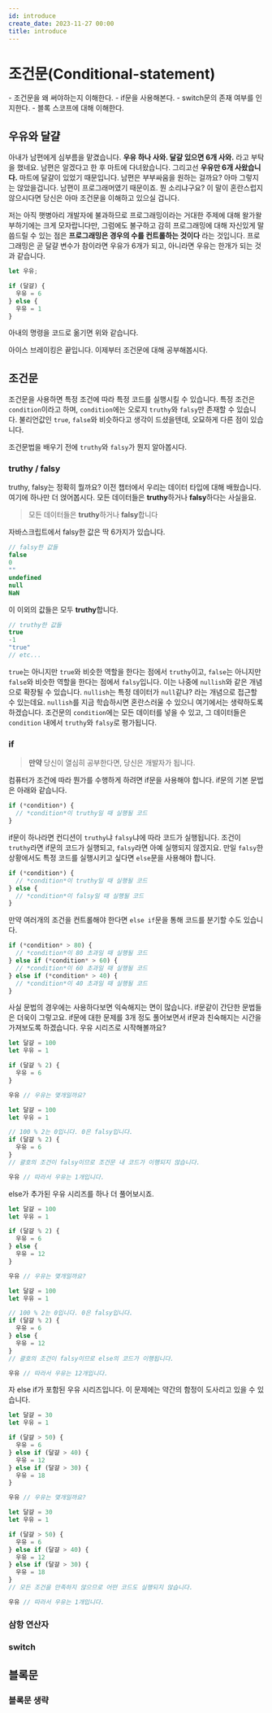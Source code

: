 ```yaml
---
id: introduce
create_date: 2023-11-27 00:00
title: introduce
---
```


# 조건문(Conditional-statement)

<YouWillLearn>
- 조건문을 왜 써야하는지 이해한다.
- if문을 사용해본다.
- switch문의 존재 여부를 인지한다.
- 블록 스코프에 대해 이해한다.
</YouWillLearn>

<InlineToc>
  <TocData />
</InlineToc>


<h2 id="what-is-programming">우유와 달걀</h2>

아내가 남편에게 심부름을 맡겼습니다. **우유 하나 사와. 달걀 있으면 6개 사와.** 라고 부탁을 했네요. 남편은 알겠다고 한 후 마트에 다녀왔습니다. 그리고선 **우유만 6개 사왔습니다.**  마트에 달걀이 있었기 때문입니다. 남편은 부부싸움을 원하는 걸까요? 아마 그렇지는 않았을겁니다. 남편이 프로그래머였기 때문이죠. 뭔 소리냐구요? 이 말이 혼란스럽지 않으시다면 당신은 아마 조건문을 이해하고 있으실 겁니다.

저는 아직 햇병아리 개발자에 불과하므로 프로그래밍이라는 거대한 주제에 대해 왈가왈부하기에는 크게 모자랍니다만, 그럼에도 불구하고 감히 프로그래밍에 대해 자신있게 말씀드릴 수 있는 점은 **프로그래밍은 경우의 수를 컨트롤하는 것이다** 라는 것입니다. 프로그래밍은 곧 달걀 변수가 참이라면 우유가 6개가 되고, 아니라면 우유는 한개가 되는 것과 같습니다.

```js
let 우유;

if (달걀) {
  우유 = 6
} else {
  우유 = 1
}
```

아내의 명령을 코드로 옮기면 위와 같습니다.

아이스 브레이킹은 끝입니다. 이제부터 조건문에 대해 공부해봅시다.

<h2 id="conditional-statement">조건문</h2>

조건문을 사용하면 특정 조건에 따라 특정 코드를 실행시킬 수 있습니다. 특정 조건은 `condition`이라고 하며, `condition`에는 오로지 `truthy`와 `falsy`만 존재할 수 있습니다. 불리언값인 `true`, `false`와 비슷하다고 생각이 드셨을텐데, 오묘하게 다른 점이 있습니다.

조건문법을 배우기 전에 `truthy`와 `falsy`가 뭔지 알아봅시다.

<h3 id="truthy-and-falsy">truthy / falsy</h3>

 truthy, falsy는 정확히 뭘까요? 이전 챕터에서 우리는 데이터 타입에 대해 배웠습니다. 여기에 하나만 더 얹어봅시다. 모든 데이터들은 **truthy**하거나 **falsy**하다는 사실을요.

> 모든 데이터들은 **truthy**하거나 **falsy**합니다

자바스크립트에서 falsy한 값은 딱 6가지가 있습니다.

```js
// falsy한 값들
false
0
""
undefined
null
NaN
```

이 이외의 값들은 모두 **truthy**합니다.

```js
// truthy한 값들
true
-1
"true"
// etc...
```

`true`는 아니지만 `true`와 비슷한 역할을 한다는 점에서 `truthy`이고, `false`는 아니지만 `false`와 비슷한 역할을 한다는 점에서 `falsy`입니다. 이는 나중에 `nullish`와 같은 개념으로 확장될 수 있습니다. `nullish`는 특정 데이터가 `null`같냐? 라는 개념으로 접근할 수 있는데요. `nullish`를 지금 학습하시면 혼란스러울 수 있으니 여기에서는 생략하도록 하겠습니다. 조건문의 `condition`에는 모든 데이터를 넣을 수 있고, 그 데이터들은 `condition` 내에서 `truthy`와 `falsy`로 평가됩니다.

<h3 id="if">if</h3>

> **만약** 당신이 열심히 공부한다면, 당신은 개발자가 됩니다.

컴퓨터가 조건에 따라 뭔가를 수행하게 하려면 if문을 사용해야 합니다. if문의 기본 문법은 아래와 같습니다.

```js
if (*condition*) {
  // *condition*이 truthy일 때 실행될 코드 
}
```

if문이 하나라면 컨디션이 `truthy`냐 `falsy`냐에 따라 코드가 실행됩니다. 조건이 `truthy`라면 if문의 코드가 실행되고, `falsy`라면 아예 실행되지 않겠지요. 만일 `falsy`한 상황에서도 특정 코드를 실행시키고 싶다면 `else`문을 사용해야 합니다.

```js
if (*condition*) {
  // *condition*이 truthy일 때 실행될 코드 
} else {
  // *condition*이 falsy일 때 실행될 코드 
}
```

만약 여러개의 조건을 컨트롤해야 한다면 `else if`문을 통해 코드를 분기할 수도 있습니다.

```js
if (*condition* > 80) {
  // *condition*이 80 초과일 때 실행될 코드 
} else if (*condition* > 60) {
  // *condition*이 60 초과일 때 실행될 코드 
} else if (*condition* > 40) {
  // *condition*이 40 초과일 때 실행될 코드 
}
```

사실 문법의 경우에는 사용하다보면 익숙해지는 면이 많습니다. if문같이 간단한 문법들은 더욱이 그렇고요. if문에 대한 문제를 3개 정도 풀어보면서 if문과 친숙해지는 시간을 가져보도록 하겠습니다. 우유 시리즈로 시작해볼까요?

<QuestionCard title="우유는 몇 개가 될까요?">
<Wrapper wraptype="show">

```js
let 달걀 = 100
let 우유 = 1

if (달걀 % 2) {
  우유 = 6
}

우유 // 우유는 몇개일까요?
```

</Wrapper>
<Wrapper wraptype="hide">

```js
let 달걀 = 100
let 우유 = 1

// 100 % 2는 0입니다. 0은 falsy입니다.
if (달걀 % 2) {
  우유 = 6
}
// 괄호의 조건이 falsy이므로 조건문 내 코드가 이행되지 않습니다.

우유 // 따라서 우유는 1개입니다.
```

</Wrapper>
</QuestionCard>

else가 추가된 우유 시리즈를 하나 더 풀어보시죠.

<QuestionCard title="우유는 몇 개가 될까요?">
<Wrapper wraptype="show">

```js
let 달걀 = 100
let 우유 = 1

if (달걀 % 2) {
  우유 = 6
} else {
  우유 = 12
}

우유 // 우유는 몇개일까요?
```

</Wrapper>
<Wrapper wraptype="hide">

```js
let 달걀 = 100
let 우유 = 1

// 100 % 2는 0입니다. 0은 falsy입니다.
if (달걀 % 2) {
  우유 = 6
} else {
  우유 = 12
}
// 괄호의 조건이 falsy이므로 else의 코드가 이행됩니다.

우유 // 따라서 우유는 12개입니다.
```

</Wrapper>
</QuestionCard>

자 else if가 포함된 우유 시리즈입니다. 이 문제에는 약간의 함정이 도사리고 있을 수 있습니다.

<QuestionCard title="우유는 몇 개가 될까요?">
<Wrapper wraptype="show">

```js
let 달걀 = 30
let 우유 = 1

if (달걀 > 50) {
  우유 = 6
} else if (달걀 > 40) {
  우유 = 12
} else if (달걀 > 30) {
  우유 = 18
}

우유 // 우유는 몇개일까요?
```

</Wrapper>
<Wrapper wraptype="hide">

```js
let 달걀 = 30
let 우유 = 1

if (달걀 > 50) {
  우유 = 6
} else if (달걀 > 40) {
  우유 = 12
} else if (달걀 > 30) {
  우유 = 18
}
// 모든 조건을 만족하지 않으므로 어떤 코드도 실행되지 않습니다.

우유 // 따라서 우유는 1개입니다.
```

</Wrapper>
</QuestionCard>

<h3 id="ternary-operator">삼항 연산자</h3>

<h3 id="switch">switch</h3>

<h2 id="block">블록문</h2>

<h3 id="skip-block">블록문 생략</h3>

<PrevNext prev="연산자" next="반복문" />
